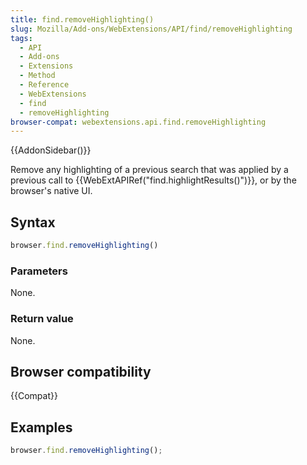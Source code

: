 ```yaml
---
title: find.removeHighlighting()
slug: Mozilla/Add-ons/WebExtensions/API/find/removeHighlighting
tags:
  - API
  - Add-ons
  - Extensions
  - Method
  - Reference
  - WebExtensions
  - find
  - removeHighlighting
browser-compat: webextensions.api.find.removeHighlighting
---
```

{{AddonSidebar()}}

Remove any highlighting of a previous search that was applied by a previous call to {{WebExtAPIRef("find.highlightResults()")}}, or by the browser's native UI.

## Syntax

```js
browser.find.removeHighlighting()
```

### Parameters

None.

### Return value

None.

## Browser compatibility

{{Compat}}

## Examples

```js
browser.find.removeHighlighting();
```
